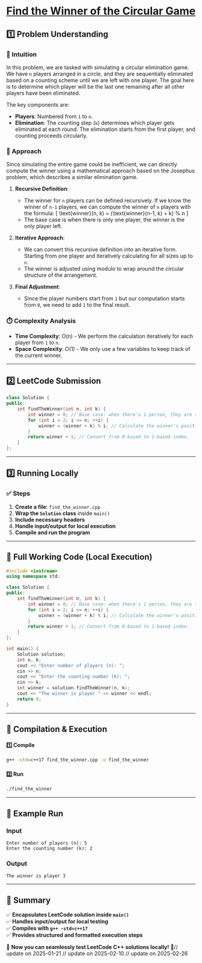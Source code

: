 # **[Find the Winner of the Circular Game](https://leetcode.com/problems/find-the-winner-of-the-circular-game/description/)**  

## **1️⃣ Problem Understanding**  
### **📌 Intuition**  
In this problem, we are tasked with simulating a circular elimination game. We have `n` players arranged in a circle, and they are sequentially eliminated based on a counting scheme until we are left with one player. The goal here is to determine which player will be the last one remaining after all other players have been eliminated. 

The key components are:
- **Players**: Numbered from `1` to `n`.
- **Elimination**: The counting step (`k`) determines which player gets eliminated at each round. The elimination starts from the first player, and counting proceeds circularly.

### **🚀 Approach**  
Since simulating the entire game could be inefficient, we can directly compute the winner using a mathematical approach based on the Josephus problem, which describes a similar elimination game.

1. **Recursive Definition**: 
   - The winner for `n` players can be defined recursively. If we know the winner of `n-1` players, we can compute the winner of `n` players with the formula:
     \[
     \text{winner}(n, k) = (\text{winner}(n-1, k) + k) \% n
     \]
   - The base case is when there is only one player, the winner is the only player left.

2. **Iterative Approach**: 
   - We can convert this recursive definition into an iterative form. Starting from one player and iteratively calculating for all sizes up to `n`.
   - The winner is adjusted using modulo to wrap around the circular structure of the arrangement.

3. **Final Adjustment**: 
   - Since the player numbers start from `1` but our computation starts from `0`, we need to add `1` to the final result.

### **⏱️ Complexity Analysis**  
- **Time Complexity**: O(n) - We perform the calculation iteratively for each player from `1` to `n`.
- **Space Complexity**: O(1) - We only use a few variables to keep track of the current winner.

---  

## **2️⃣ LeetCode Submission**  
```cpp
class Solution {
public:
    int findTheWinner(int n, int k) {
        int winner = 0; // Base case: when there's 1 person, they are the winner.
        for (int i = 2; i <= n; ++i) {
            winner = (winner + k) % i; // Calculate the winner's position in the current circle size.
        }
        return winner + 1; // Convert from 0-based to 1-based index.
    }
};  
```  

---  

## **3️⃣ Running Locally**  
### **✅ Steps**  
1. **Create a file**: `find_the_winner.cpp`  
2. **Wrap the `Solution` class** inside `main()`  
3. **Include necessary headers**  
4. **Handle input/output for local execution**  
5. **Compile and run the program**  

---  

## **📝 Full Working Code (Local Execution)**  
```cpp
#include <iostream>
using namespace std;

class Solution {
public:
    int findTheWinner(int n, int k) {
        int winner = 0; // Base case: when there's 1 person, they are the winner.
        for (int i = 2; i <= n; ++i) {
            winner = (winner + k) % i; // Calculate the winner's position in the current circle size.
        }
        return winner + 1; // Convert from 0-based to 1-based index.
    }
};

int main() {
    Solution solution;
    int n, k;
    cout << "Enter number of players (n): ";
    cin >> n;
    cout << "Enter the counting number (k): ";
    cin >> k;
    int winner = solution.findTheWinner(n, k);
    cout << "The winner is player " << winner << endl;
    return 0;
}
```  

---  

## **🔧 Compilation & Execution**  
#### **1️⃣ Compile**  
```bash
g++ -std=c++17 find_the_winner.cpp -o find_the_winner
```  

#### **2️⃣ Run**  
```bash
./find_the_winner
```  

---  

## **🎯 Example Run**  
### **Input**  
```
Enter number of players (n): 5
Enter the counting number (k): 2
```  
### **Output**  
```
The winner is player 3
```  

---  

## **📌 Summary**  
✅ **Encapsulates LeetCode solution inside `main()`**  
✅ **Handles input/output for local testing**  
✅ **Compiles with `g++ -std=c++17`**  
✅ **Provides structured and formatted execution steps**  

🚀 **Now you can seamlessly test LeetCode C++ solutions locally!** 🚀// update on 2025-01-21
// update on 2025-02-10
// update on 2025-02-26
